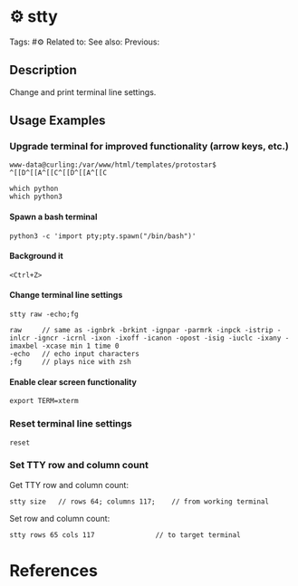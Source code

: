 # ⚙️ stty

Tags: #⚙️
Related to:
See also:
Previous:

## Description

Change and print terminal line settings.

## Usage Examples

### Upgrade terminal for improved functionality (arrow keys, etc.)

	www-data@curling:/var/www/html/templates/protostar$ ^[[D^[[A^[[C^[[D^[[A^[[C

	which python
	which python3
	
#### Spawn a bash terminal

	python3 -c 'import pty;pty.spawn("/bin/bash")'

#### Background it
	<Ctrl+Z>

#### Change terminal line settings
	stty raw -echo;fg
	
	raw		// same as -ignbrk -brkint -ignpar -parmrk -inpck -istrip -inlcr -igncr -icrnl -ixon -ixoff -icanon -opost -isig -iuclc -ixany -imaxbel -xcase min 1 time 0
	-echo	// echo input characters
	;fg		// plays nice with zsh

#### Enable clear screen functionality

	export TERM=xterm

### Reset terminal line settings

	reset

### Set TTY row and column count

Get TTY row and column count:

	stty size	// rows 64; columns 117;	// from working terminal

Set row and column count:

	stty rows 65 cols 117				// to target terminal

# References